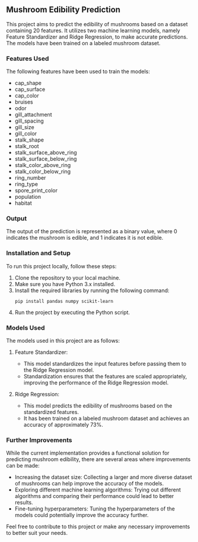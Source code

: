 ## Mushroom Edibility Prediction

This project aims to predict the edibility of mushrooms based on a dataset containing 20 features. It utilizes two machine learning models, namely Feature Standardizer and Ridge Regression, to make accurate predictions. The models have been trained on a labeled mushroom dataset.

### Features Used
The following features have been used to train the models:

- cap_shape
- cap_surface
- cap_color
- bruises
- odor
- gill_attachment
- gill_spacing
- gill_size
- gill_color
- stalk_shape
- stalk_root
- stalk_surface_above_ring
- stalk_surface_below_ring
- stalk_color_above_ring
- stalk_color_below_ring
- ring_number
- ring_type
- spore_print_color
- population
- habitat

### Output
The output of the prediction is represented as a binary value, where 0 indicates the mushroom is edible, and 1 indicates it is not edible.

### Installation and Setup
To run this project locally, follow these steps:

1. Clone the repository to your local machine.
2. Make sure you have Python 3.x installed.
3. Install the required libraries by running the following command:
   ```
   pip install pandas numpy scikit-learn
   ```
4. Run the project by executing the Python script.

### Models Used

The models used in this project are as follows:

1. Feature Standardizer:
   - This model standardizes the input features before passing them to the Ridge Regression model.
   - Standardization ensures that the features are scaled appropriately, improving the performance of the Ridge Regression model.

2. Ridge Regression:
   - This model predicts the edibility of mushrooms based on the standardized features.
   - It has been trained on a labeled mushroom dataset and achieves an accuracy of approximately 73%.

### Further Improvements

While the current implementation provides a functional solution for predicting mushroom edibility, there are several areas where improvements can be made:

- Increasing the dataset size: Collecting a larger and more diverse dataset of mushrooms can help improve the accuracy of the models.
- Exploring different machine learning algorithms: Trying out different algorithms and comparing their performance could lead to better results.
- Fine-tuning hyperparameters: Tuning the hyperparameters of the models could potentially improve the accuracy further.

Feel free to contribute to this project or make any necessary improvements to better suit your needs.
